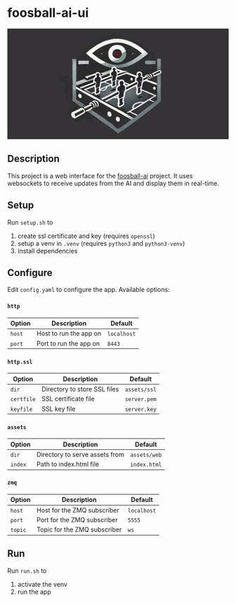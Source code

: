 # foosball-ai-ui

![Foosball AI UI](bitmap.png)


## Description
This project is a web interface for the [foosball-ai](https://github.com/foosball-ai/foosball-ai) project. It uses websockets to receive updates from the AI and display them in real-time.

## Setup

Run `setup.sh` to

1. create ssl certificate and key (requires `openssl`)
2. setup a venv in `.venv` (requires `python3` and `python3-venv`)
3. install dependencies

## Configure

Edit `config.yaml` to configure the app. Available options:

#### `http`

| Option    | Description            | Default     |
| --------- | ---------------------- | ----------- |
| `host`    | Host to run the app on | `localhost` |
| `port`    | Port to run the app on | `8443`      |

#### `http.ssl`

| Option     | Description                    | Default        |
| ---------- | ------------------------------ | -------------- |
| `dir`      | Directory to store SSL files   | `assets/ssl`   |
| `certfile` | SSL certificate file           | `server.pem`   |
| `keyfile`  | SSL key file                   | `server.key`   |

#### `assets`

| Option | Description                    | Default      |
| ------ | ------------------------------ | ------------ |
| `dir`  | Directory to serve assets from | `assets/web` |
| `index`| Path to index.html file        | `index.html` |

#### `zmq`

| Option  | Description                    | Default     |
| ------- | ------------------------------ | ----------- |
| `host`  | Host for the ZMQ subscriber    | `localhost` |
| `port`  | Port for the ZMQ subscriber    | `5555`      |
| `topic` | Topic for the ZMQ subscriber   | `ws`        |

## Run

Run `run.sh` to

1. activate the venv
2. run the app
